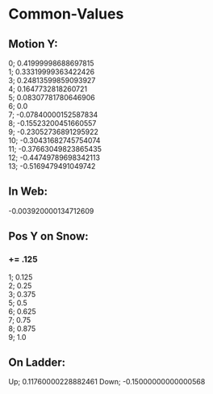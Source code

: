 # Common-Values

## Motion Y:
0; 0.41999998688697815  
1; 0.33319999363422426  
3; 0.24813599859093927  
4; 0.1647732818260721  
5; 0.08307781780646906  
6; 0.0  
7; -0.07840000152587834  
8; -0.15523200451660557  
9; -0.23052736891295922  
10; -0.30431682745754074  
11; -0.37663049823865435  
12; -0.44749789698342113  
13; -0.5169479491049742  

## In Web:
-0.003920000134712609  

## Pos Y on Snow:
### += .125  

1; 0.125  
2; 0.25  
3; 0.375  
5; 0.5  
6; 0.625  
7; 0.75  
8; 0.875  
9; 1.0  

## On Ladder:

Up; 0.11760000228882461
Down; -0.15000000000000568
